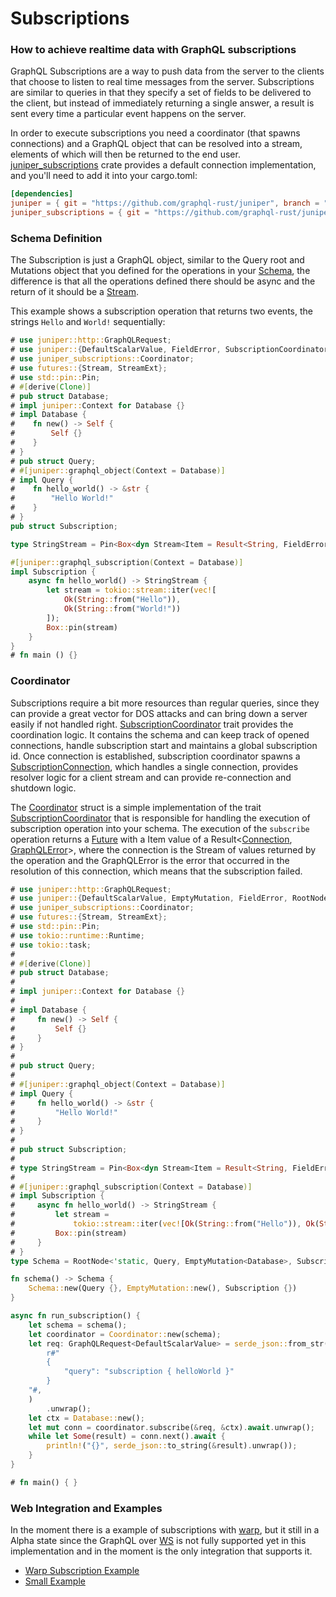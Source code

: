 # Subscriptions
### How to achieve realtime data with GraphQL subscriptions

GraphQL Subscriptions are a way to push data from the server to the clients that choose to listen to real time messages 
from the server. Subscriptions are similar to queries in that they specify a set of fields to be delivered to the client,
but instead of immediately returning a single answer, a result is sent every time a particular event happens on the 
server. 

In order to execute subscriptions you need a coordinator (that spawns connections) 
and a GraphQL object that can be resolved into a stream, elements of which will then 
be returned to the end user. [juniper_subscriptions][juniper_subscriptions] crate 
provides a default connection implementation, and you'll need to add it into 
your cargo.toml:
```toml
[dependencies]
juniper = { git = "https://github.com/graphql-rust/juniper", branch = "master" }
juniper_subscriptions = { git = "https://github.com/graphql-rust/juniper", branch = "master" }
```

### Schema Definition

The Subscription is just a GraphQL object, similar to the Query root and Mutations object that you defined for the 
operations in your [Schema][Schema], the difference is that all the operations defined there should be async and the return of it
should be a [Stream][Stream].

This example shows a subscription operation that returns two events, the strings `Hello` and `World!`
sequentially: 

```rust
# use juniper::http::GraphQLRequest;
# use juniper::{DefaultScalarValue, FieldError, SubscriptionCoordinator};
# use juniper_subscriptions::Coordinator;
# use futures::{Stream, StreamExt};
# use std::pin::Pin;
# #[derive(Clone)]
# pub struct Database;
# impl juniper::Context for Database {}
# impl Database {
#    fn new() -> Self {
#        Self {}
#    }
# }
# pub struct Query;
# #[juniper::graphql_object(Context = Database)]
# impl Query {
#    fn hello_world() -> &str {
#        "Hello World!"
#    }
# }
pub struct Subscription;

type StringStream = Pin<Box<dyn Stream<Item = Result<String, FieldError>> + Send>>;

#[juniper::graphql_subscription(Context = Database)]
impl Subscription {
    async fn hello_world() -> StringStream {
        let stream = tokio::stream::iter(vec![
            Ok(String::from("Hello")),
            Ok(String::from("World!"))
        ]);
        Box::pin(stream)
    }
}
# fn main () {}
```         



### Coordinator

Subscriptions require a bit more resources than regular queries, since they can provide a great vector 
for DOS attacks and can bring down a server easily if not handled right. [SubscriptionCoordinator][SubscriptionCoordinator] trait provides the coordination logic. 
It contains the schema and can keep track of opened connections, handle subscription 
start and maintains a global subscription id. Once connection is established, subscription 
coordinator spawns a [SubscriptionConnection][SubscriptionConnection], which handles a 
single connection, provides resolver logic for a client stream and can provide re-connection 
and shutdown logic.


The [Coordinator][Coordinator] struct is a simple implementation of the trait [SubscriptionCoordinator][SubscriptionCoordinator]
that is responsible for handling the execution of subscription operation into your schema. The execution of the `subscribe` 
operation returns a [Future][Future] with a Item value of a Result<[Connection][Connection], [GraphQLError][GraphQLError]>,
where the connection is the Stream of values returned by the operation and the GraphQLError is the error that occurred in the
resolution of this connection, which means that the subscription failed.

```rust
# use juniper::http::GraphQLRequest;
# use juniper::{DefaultScalarValue, EmptyMutation, FieldError, RootNode, SubscriptionCoordinator};
# use juniper_subscriptions::Coordinator;
# use futures::{Stream, StreamExt};
# use std::pin::Pin;
# use tokio::runtime::Runtime;
# use tokio::task;
# 
# #[derive(Clone)]
# pub struct Database;
# 
# impl juniper::Context for Database {}
# 
# impl Database {
#     fn new() -> Self {
#         Self {}
#     }
# }
# 
# pub struct Query;
# 
# #[juniper::graphql_object(Context = Database)]
# impl Query {
#     fn hello_world() -> &str {
#         "Hello World!"
#     }
# }
# 
# pub struct Subscription;
# 
# type StringStream = Pin<Box<dyn Stream<Item = Result<String, FieldError>> + Send>>;
# 
# #[juniper::graphql_subscription(Context = Database)]
# impl Subscription {
#     async fn hello_world() -> StringStream {
#         let stream =
#             tokio::stream::iter(vec![Ok(String::from("Hello")), Ok(String::from("World!"))]);
#         Box::pin(stream)
#     }
# }
type Schema = RootNode<'static, Query, EmptyMutation<Database>, Subscription>;

fn schema() -> Schema {
    Schema::new(Query {}, EmptyMutation::new(), Subscription {})
}

async fn run_subscription() {
    let schema = schema();
    let coordinator = Coordinator::new(schema);
    let req: GraphQLRequest<DefaultScalarValue> = serde_json::from_str(
        r#"
        {
            "query": "subscription { helloWorld }"
        }
    "#,
    )
        .unwrap();
    let ctx = Database::new();
    let mut conn = coordinator.subscribe(&req, &ctx).await.unwrap();
    while let Some(result) = conn.next().await {
        println!("{}", serde_json::to_string(&result).unwrap());
    }
}

# fn main() { }
```     

### Web Integration and Examples

In the moment there is a example of subscriptions with [warp][warp], but it still in a Alpha state
since the GraphQL over [WS][WS] is not fully supported yet in this implementation and in the moment is 
the only integration that supports it.

- [Warp Subscription Example](https://github.com/graphql-rust/juniper/tree/master/examples/warp_subscriptions)
- [Small Example](https://github.com/graphql-rust/juniper/tree/master/examples/basic_subscriptions)




[juniper_subscriptions]: https://github.com/graphql-rust/juniper/tree/master/juniper_subscriptions
[Stream]: https://docs.rs/futures/0.3.4/futures/stream/trait.Stream.html
 <!-- TODO: Fix these links when the documentation for the `juniper_subscriptions` are defined in the docs. --->
[Coordinator]: https://docs.rs/juniper_subscriptions/0.15.0/struct.Coordinator.html
[SubscriptionCoordinator]: https://docs.rs/juniper_subscriptions/0.15.0/trait.SubscriptionCoordinator.html
[Connection]: https://docs.rs/juniper_subscriptions/0.15.0/struct.Connection.html
[SubscriptionConnection]: https://docs.rs/juniper_subscriptions/0.15.0/trait.SubscriptionConnection.html
<!--- --->
[Future]: https://docs.rs/futures/0.3.4/futures/future/trait.Future.html
[warp]: https://github.com/graphql-rust/juniper/tree/master/juniper_warp
[WS]: https://github.com/apollographql/subscriptions-transport-ws/blob/master/PROTOCOL.md
[GraphQLError]: https://docs.rs/juniper/0.14.2/juniper/enum.GraphQLError.html
[Schema]: ../schema/schemas_and_mutations.md